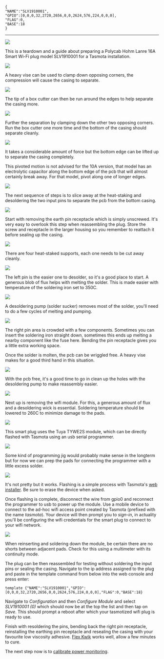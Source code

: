	{
	"NAME":"SLV1910001",
	"GPIO":[0,0,0,32,2720,2656,0,0,2624,576,224,0,0,0],
	"FLAG":0,
	"BASE":18
	}

---

![](https://archive.5577.io/2307/polycab_16A-01.jpg)

This is a teardown and a guide about preparing a Polycab Hohm Lanre 16A Smart Wi-Fi plug model SLV1910001 for a Tasmota installation.

![](https://archive.5577.io/2307/polycab_16A-02.jpg)

A heavy vise can be used to clamp down opposing corners, the compression will cause the casing to separate.

![](https://archive.5577.io/2307/polycab_16A-03.jpg)

The tip of a box cutter can then be run around the edges to help separate the casing more.

![](https://archive.5577.io/2307/polycab_16A-04.jpg)

Further the separation by clamping down the other two opposing corners. Run the box cutter one more time and the bottom of the casing should separate cleanly.

![](https://archive.5577.io/2307/polycab_16A-05.jpg)

It takes a considerable amount of force but the bottom edge can be lifted up to separate the casing completely.

This pivoted motion is not advised for the 10A version, that model has an electrolytic capacitor along the bottom edge of the pcb that will almost certainly break away. For that model, pivot along one of longer edges.

![](https://archive.5577.io/2307/polycab_16A-06.jpg)

The next sequence of steps is to slice away at the heat-staking and desoldering the two input pins to separate the pcb from the bottom casing.

![](https://archive.5577.io/2307/polycab_16A-07.jpg)

Start with removing the earth pin receptacle which is simply unscrewed. It's very easy to overlook this step when reassembling the plug. Store the screw and receptacle in the larger housing so you remember to reattach it before sealing up the casing.

![](https://archive.5577.io/2307/polycab_16A-08.jpg)

There are four heat-staked supports, each one needs to be cut away cleanly.

![](https://archive.5577.io/2307/polycab_16A-09.jpg)

The left pin is the easier one to desolder, so it's a good place to start. A generous blob of flux helps with melting the solder. This is made easier with temperature of the soldering iron set to 350C.

![](https://archive.5577.io/2307/polycab_16A-10.jpg)

A desoldering pump (solder sucker) removes most of the solder, you'll need to do a few cycles of melting and pumping.

![](https://archive.5577.io/2307/polycab_16A-11.jpg)

The right pin area is crowded with a few components. Sometimes you can insert the soldering iron straight down, sometimes this ends up melting a nearby component like the fuse here. Bending the pin receptacle gives you a little extra working space.

Once the solder is molten, the pcb can be wriggled free. A heavy vise makes for a good third hand in this situation.

![](https://archive.5577.io/2307/polycab_16A-12.jpg)

With the pcb free, it's a good time to go in clean up the holes with the desoldering pump to make reassembly easier.

![](https://archive.5577.io/2307/polycab_16A-13.jpg)

Next up is removing the wifi module. For this, a generous amount of flux and a desoldering wick is essential. Soldering temperature should be lowered to 260C to minimize damage to the pads.

![](https://archive.5577.io/2307/polycab_16A-14.jpg)

This smart plug uses the Tuya TYWE2S module, which can be directly flashed with Tasmota using an usb serial programmer.

![](https://archive.5577.io/2307/polycab_16A-15.jpg)

Some kind of programming jig would probably make sense in the longterm but for now we can prep the pads for connecting the programmer with a little excess solder.

![](https://archive.5577.io/2307/polycab_16A-16.jpg)

It's not pretty but it works. Flashing is a simple process with Tasmota's [web installer](https://tasmota.github.io/install/). Be sure to erase the device when asked.

Once flashing is complete, disconnect the wire from gpio0 and reconnect the programmer to usb to power up the module. Use a mobile device to connect to the ad-hoc wifi access point created by Tasmota (prefixed with the name _tasmota_). Your device will then prompt you to _sign-in_, in actuality you'll be configuring the wifi credentials for the smart plug to connect to your wifi network.

![](https://archive.5577.io/2307/polycab_16A-17.jpg)

When reinserting and soldering down the module, be certain there are no shorts between adjacent pads. Check for this using a multimeter with its continuity mode.

The plug can be then reassembled for testing without soldering the input pins or sealing the casing. Navigate to the ip address assigned to the plug and paste in the template command from below into the web console and press enter:

	template {"NAME":"SLV1910001","GPIO":[0,0,0,32,2720,2656,0,0,2624,576,224,0,0,0],"FLAG":0,"BASE":18}

Navigate to _Configuration_ and then _Configure Module_ and select _SLV1910001 (0)_ which should now be at the top the list and then tap on _Save_. This should prompt a reboot after which your tasmotized wifi plug is ready to use.

Finish with resoldering the pins, bending back the right pin receptacle, reinstalling the earthing pin receptacle and resealing the casing with your favourite low viscosity adhesive. [Flex Kwik](https://www.amazon.in/s?k=flex+kwik) works well, allow a few minutes to cure.

The next step now is to [calibrate power monitoring](https://tasmota.github.io/docs/Power-Monitoring-Calibration/).
